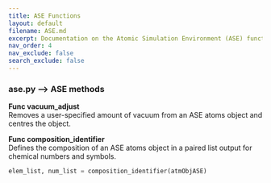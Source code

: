 ```yaml
---
title: ASE Functions
layout: default
filename: ASE.md
excerpt: Documentation on the Atomic Simulation Environment (ASE) functions of this project.
nav_order: 4
nav_exclude: false
search_exclude: false
---
```


### ase.py    -->    ASE methods

**Func vacuum_adjust** <br> Removes a user-specified amount of vacuum from an ASE atoms object and centres the object.

**Func composition_identifier** <br> Defines the composition of an ASE atoms object in a paired list output for chemical numbers and symbols.
```python
elem_list, num_list = composition_identifier(atmObjASE)
```

